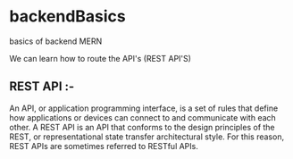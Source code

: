 # backendBasics
basics of backend MERN

We can learn how to route the API's (REST API'S)
## REST API :-
An API, or application programming interface, is a set of rules that define how applications or devices can connect to and communicate with each other. A REST API is an API that conforms to the design principles of the REST, or representational state transfer architectural style. For this reason, REST APIs are sometimes referred to RESTful APIs.

